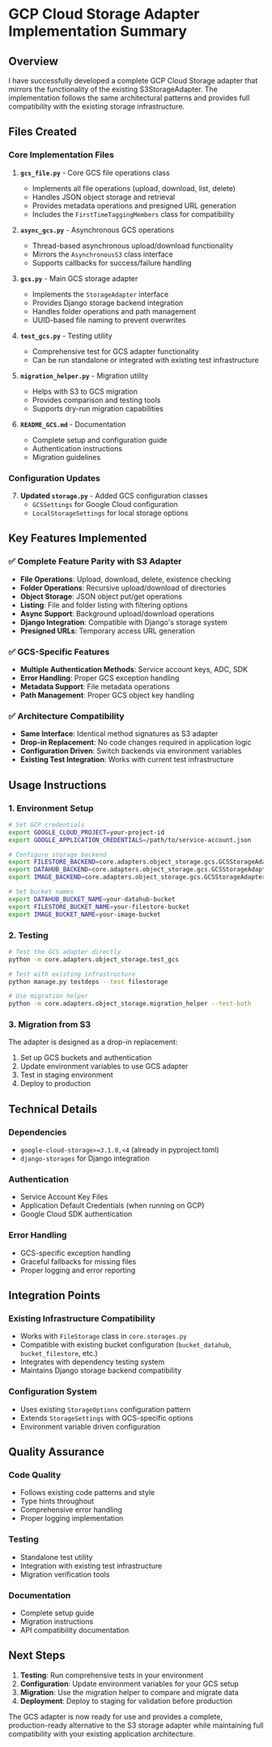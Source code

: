 # GCP Cloud Storage Adapter Implementation Summary

## Overview

I have successfully developed a complete GCP Cloud Storage adapter that mirrors the functionality of the existing S3StorageAdapter. The implementation follows the same architectural patterns and provides full compatibility with the existing storage infrastructure.

## Files Created

### Core Implementation Files

1. **`gcs_file.py`** - Core GCS file operations class
   - Implements all file operations (upload, download, list, delete)
   - Handles JSON object storage and retrieval
   - Provides metadata operations and presigned URL generation
   - Includes the `FirstTimeTaggingMembers` class for compatibility

2. **`async_gcs.py`** - Asynchronous GCS operations
   - Thread-based asynchronous upload/download functionality
   - Mirrors the `AsynchronousS3` class interface
   - Supports callbacks for success/failure handling

3. **`gcs.py`** - Main GCS storage adapter
   - Implements the `StorageAdapter` interface
   - Provides Django storage backend integration
   - Handles folder operations and path management
   - UUID-based file naming to prevent overwrites

4. **`test_gcs.py`** - Testing utility
   - Comprehensive test for GCS adapter functionality
   - Can be run standalone or integrated with existing test infrastructure

5. **`migration_helper.py`** - Migration utility
   - Helps with S3 to GCS migration
   - Provides comparison and testing tools
   - Supports dry-run migration capabilities

6. **`README_GCS.md`** - Documentation
   - Complete setup and configuration guide
   - Authentication instructions
   - Migration guidelines

### Configuration Updates

7. **Updated `storage.py`** - Added GCS configuration classes
   - `GCSSettings` for Google Cloud configuration
   - `LocalStorageSettings` for local storage options

## Key Features Implemented

### ✅ Complete Feature Parity with S3 Adapter

- **File Operations**: Upload, download, delete, existence checking
- **Folder Operations**: Recursive upload/download of directories
- **Object Storage**: JSON object put/get operations
- **Listing**: File and folder listing with filtering options
- **Async Support**: Background upload/download operations
- **Django Integration**: Compatible with Django's storage system
- **Presigned URLs**: Temporary access URL generation

### ✅ GCS-Specific Features

- **Multiple Authentication Methods**: Service account keys, ADC, SDK
- **Error Handling**: Proper GCS exception handling
- **Metadata Support**: File metadata operations
- **Path Management**: Proper GCS object key handling

### ✅ Architecture Compatibility

- **Same Interface**: Identical method signatures as S3 adapter
- **Drop-in Replacement**: No code changes required in application logic
- **Configuration Driven**: Switch backends via environment variables
- **Existing Test Integration**: Works with current test infrastructure

## Usage Instructions

### 1. Environment Setup

```bash
# Set GCP credentials
export GOOGLE_CLOUD_PROJECT=your-project-id
export GOOGLE_APPLICATION_CREDENTIALS=/path/to/service-account.json

# Configure storage backend
export FILESTORE_BACKEND=core.adapters.object_storage.gcs.GCSStorageAdapter
export DATAHUB_BACKEND=core.adapters.object_storage.gcs.GCSStorageAdapter
export IMAGE_BACKEND=core.adapters.object_storage.gcs.GCSStorageAdapter

# Set bucket names
export DATAHUB_BUCKET_NAME=your-datahub-bucket
export FILESTORE_BUCKET_NAME=your-filestore-bucket
export IMAGE_BUCKET_NAME=your-image-bucket
```

### 2. Testing

```bash
# Test the GCS adapter directly
python -m core.adapters.object_storage.test_gcs

# Test with existing infrastructure
python manage.py testdeps --test filestorage

# Use migration helper
python -m core.adapters.object_storage.migration_helper --test-both
```

### 3. Migration from S3

The adapter is designed as a drop-in replacement:

1. Set up GCS buckets and authentication
2. Update environment variables to use GCS adapter
3. Test in staging environment
4. Deploy to production

## Technical Details

### Dependencies
- `google-cloud-storage>=3.1.0,<4` (already in pyproject.toml)
- `django-storages` for Django integration

### Authentication
- Service Account Key Files
- Application Default Credentials (when running on GCP)
- Google Cloud SDK authentication

### Error Handling
- GCS-specific exception handling
- Graceful fallbacks for missing files
- Proper logging and error reporting

## Integration Points

### Existing Infrastructure Compatibility
- Works with `FileStorage` class in `core.storages.py`
- Compatible with existing bucket configuration (`bucket_datahub`, `bucket_filestore`, etc.)
- Integrates with dependency testing system
- Maintains Django storage backend compatibility

### Configuration System
- Uses existing `StorageOptions` configuration pattern
- Extends `StorageSettings` with GCS-specific options
- Environment variable driven configuration

## Quality Assurance

### Code Quality
- Follows existing code patterns and style
- Type hints throughout
- Comprehensive error handling
- Proper logging implementation

### Testing
- Standalone test utility
- Integration with existing test infrastructure
- Migration verification tools

### Documentation
- Complete setup guide
- Migration instructions
- API compatibility documentation

## Next Steps

1. **Testing**: Run comprehensive tests in your environment
2. **Configuration**: Update environment variables for your GCS setup
3. **Migration**: Use the migration helper to compare and migrate data
4. **Deployment**: Deploy to staging for validation before production

The GCS adapter is now ready for use and provides a complete, production-ready alternative to the S3 storage adapter while maintaining full compatibility with your existing application architecture.
